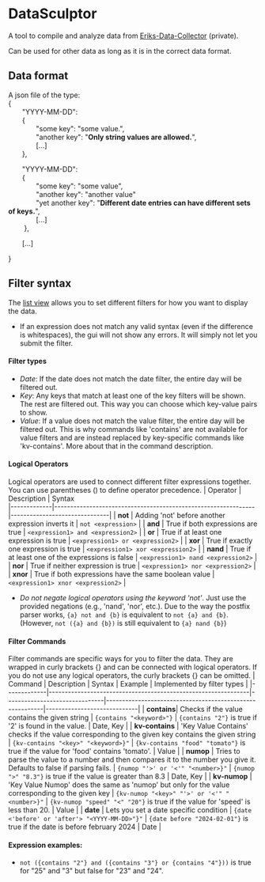 # DataSculptor

A tool to compile and analyze data from [Eriks-Data-Collector](https://github.com/ErikSeewald/Eriks-Data-Collector) (private).


Can be used for other data as long as it is in the correct data format.

## Data format

A json file of the type:\
{\
  &emsp;&emsp;"YYYY-MM-DD": \
  &emsp;&emsp;{\
    &emsp;&emsp;&emsp;&emsp;"some key": "some value.",\
    &emsp;&emsp;&emsp;&emsp;"another key": "**Only string values are allowed.**",\
    &emsp;&emsp;&emsp;&emsp;[...]\
  &emsp;&emsp;},

  &emsp;&emsp;"YYYY-MM-DD": \
  &emsp;&emsp;{\
      &emsp;&emsp;&emsp;&emsp;"some key": "some value",\
      &emsp;&emsp;&emsp;&emsp;"another key": "another value"\
      &emsp;&emsp;&emsp;&emsp;"yet another key": "**Different date entries can have different sets of keys.**",\
      &emsp;&emsp;&emsp;&emsp;[...]\
 &emsp; &emsp;},

  &emsp;&emsp;[...]

}

## Filter syntax
The [list view](/data_sculptor/src/gui/views/list) allows you to set different filters for how you want to display the data.

- If an expression does not match any valid syntax (even if the difference is whitespaces), the gui will not show any errors. It will simply not let you submit the filter.

#### Filter types
- *Date*: If the date does not match the date filter, the entire day will be filtered out.
- *Key*: Any keys that match at least one of the key filters will be shown. The rest are filtered out. This way you can choose which key-value pairs to show.
- *Value*: If a value does not match the value filter, the entire day will be filtered out. This is why commands like 'contains' are not available for value filters and are instead replaced by key-specific commands like 'kv-contains'. More about that in the command description.

#### Logical Operators
Logical operators are used to connect different filter expressions together. You can use parentheses () to define operator precedence.
| Operator     | Description                                                   | Syntax                        
|-------------|---------------------------------------------------------------|-------------------------------|
| **not**     | Adding 'not' before another expression inverts it | `not <expression>`              |
| **and**     | True if both expressions are true | `<expression1> and <expression2>`              |
| **or**     | True if at least one expression is true | `<expression1> or <expression2>`              |
| **xor**     | True if exactly one expression is true | `<expression1> xor <expression2>`              |
| **nand**     | True if at least one of the expressions is false | `<expression1> nand <expression2>`              |
| **nor**     | True if neither expression is true | `<expression1> nor <expression2>`              |
| **xnor**     | True if both expressions have the same boolean value | `<expression1> xnor <expression2>`              |

- *Do not negate logical operators using the keyword 'not'*. Just use the provided negations (e.g., 'nand', 'nor', etc.). Due to the way the postfix parser works, `{a} not and {b}` is equivalent to `not {a} and {b}`. (However, `not ({a} and {b})` is still equivalent to `{a} nand {b}`)

#### Filter Commands
Filter commands are specific ways for you to filter the data. They are wrapped in curly brackets {} and can be connected with logical operators. If you do not use any logical operators, the curly brackets {} can be omitted.
| Command     | Description                                                   | Syntax                        | Example                                                  | Implemented by filter types |
|-------------|---------------------------------------------------------------|-------------------------------|----------------------------------------------------------|-----------------------------|
| **contains**| Checks if the value contains the given string                 | `{contains "<keyword>"}`       | `{contains "2"}` is true if '2' is found in the value.     | Date, Key                   |
| **kv-contains** | 'Key Value Contains' checks if the value corresponding to the given key contains the given string | `{kv-contains "<key>" "<keyword>}"` | `{kv-contains "food" "tomato"}` is true if the value for 'food' contains 'tomato'. | Value             |
| **numop** | Tries to parse the value to a number and then compares it to the number you give it. Defaults to false if parsing fails. | `{numop "'>' or '<'" "<number>}"` | `{numop ">" "8.3"}` is true if the value is greater than 8.3 | Date, Key             |
| **kv-numop** | 'Key Value Numop' does the same as 'numop' but only for the value corresponding to the given key | `{kv-numop "<key>" "'>' or '<'" "<number>}"` | `{kv-numop "speed" "<" "20"}` is true if the value for 'speed' is less than 20. | Value             |
| **date** | Lets you set a date specific condition | `{date <'before' or 'after'> "<YYYY-MM-DD>"}"` | `{date before "2024-02-01"}` is true if the date is before february 2024 | Date             |


#### Expression examples:
- `not ({contains "2"} and ({contains "3"} or {contains "4"}))` is true for "25" and "3" but false for "23" and "24".
